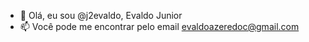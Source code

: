 - 👋 Olá, eu sou @j2evaldo, Evaldo Junior
- 📫 Você pode me encontrar pelo email evaldoazeredoc@gmail.com

<!---
j2evaldo/j2evaldo is a ✨ special ✨ repository because its `README.md` (this file) appears on your GitHub profile.
You can click the Preview link to take a look at your changes.
--->
